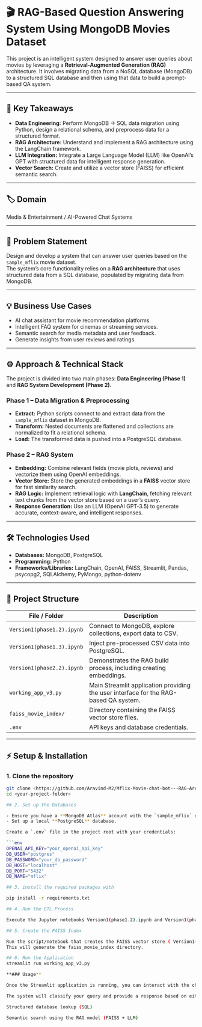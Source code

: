 # 🎬 RAG-Based Question Answering System Using MongoDB Movies Dataset  

This project is an intelligent system designed to answer user queries about movies by leveraging a **Retrieval-Augmented Generation (RAG)** architecture. It involves migrating data from a NoSQL database (MongoDB) to a structured SQL database and then using that data to build a prompt-based QA system.

---

## 🚀 Key Takeaways  

- **Data Engineering:** Perform MongoDB → SQL data migration using Python, design a relational schema, and preprocess data for a structured format.  
- **RAG Architecture:** Understand and implement a RAG architecture using the LangChain framework.  
- **LLM Integration:** Integrate a Large Language Model (LLM) like OpenAI’s GPT with structured data for intelligent response generation.  
- **Vector Search:** Create and utilize a vector store (FAISS) for efficient semantic search.  

---

## 🏷️ Domain  
Media & Entertainment / AI-Powered Chat Systems  

---

## 📝 Problem Statement  
Design and develop a system that can answer user queries based on the `sample_mflix` movie dataset.  
The system’s core functionality relies on a **RAG architecture** that uses structured data from a SQL database, populated by migrating data from MongoDB.

---

## 💡 Business Use Cases  

- AI chat assistant for movie recommendation platforms.  
- Intelligent FAQ system for cinemas or streaming services.  
- Semantic search for media metadata and user feedback.  
- Generate insights from user reviews and ratings.  

---

## ⚙️ Approach & Technical Stack  

The project is divided into two main phases: **Data Engineering (Phase 1)** and **RAG System Development (Phase 2).**

### Phase 1 – Data Migration & Preprocessing  
- **Extract:** Python scripts connect to and extract data from the `sample_mflix` dataset in MongoDB.  
- **Transform:** Nested documents are flattened and collections are normalized to fit a relational schema.  
- **Load:** The transformed data is pushed into a PostgreSQL database.  

### Phase 2 – RAG System  
- **Embedding:** Combine relevant fields (movie plots, reviews) and vectorize them using OpenAI embeddings.  
- **Vector Store:** Store the generated embeddings in a **FAISS** vector store for fast similarity search.  
- **RAG Logic:** Implement retrieval logic with **LangChain**, fetching relevant text chunks from the vector store based on a user’s query.  
- **Response Generation:** Use an LLM (OpenAI GPT-3.5) to generate accurate, context-aware, and intelligent responses.  

---

## 🛠️ Technologies Used  

- **Databases:** MongoDB, PostgreSQL  
- **Programming:** Python  
- **Frameworks/Libraries:** LangChain, OpenAI, FAISS, Streamlit, Pandas, psycopg2, SQLAlchemy, PyMongo, python-dotenv  

---

## 📂 Project Structure  

| File / Folder | Description |
|---------------|-------------|
| `Version1(phase1.2).ipynb` | Connect to MongoDB, explore collections, export data to CSV. |
| `Version1(phase1.3).ipynb` | Inject pre-processed CSV data into PostgreSQL. |
| `Version1(phase2.2).ipynb` | Demonstrates the RAG build process, including creating embeddings. |
| `working_app_v3.py` | Main Streamlit application providing the user interface for the RAG-based QA system. |
| `faiss_movie_index/` | Directory containing the FAISS vector store files. |
| `.env` | API keys and database credentials. |

---

## ⚡ Setup & Installation  

### 1. Clone the repository
```bash
git clone <https://github.com/Aravind-M2/Mflix-Movie-chat-bot---RAG-Architecture-.git>
cd <your-project-folder>

## 2. Set up the Databases

- Ensure you have a **MongoDB Atlas** account with the `sample_mflix` dataset loaded.  
- Set up a local **PostgreSQL** database.  

Create a `.env` file in the project root with your credentials:

```env
OPENAI_API_KEY="your_openai_api_key"
DB_USER="postgres"
DB_PASSWORD="your_db_password"
DB_HOST="localhost"
DB_PORT="5432"
DB_NAME="mflix"

## 3. install the required packages with

pip install -r requirements.txt

## 4. Run the ETL Process

Execute the Jupyter notebooks Version1(phase1.2).ipynb and Version1(phase1.3).ipynb in order to migrate the data from MongoDB to your PostgreSQL database.

## 5. Create the FAISS Index

Run the script/notebook that creates the FAISS vector store ( Version1(phase2.2).ipynb)
This will generate the faiss_movie_index directory.

## 6. Run the Application
streamlit run working_app_v3.py

**### Usage**

Once the Streamlit application is running, you can interact with the chat interface to ask questions about the movies in the dataset.

The system will classify your query and provide a response based on either:

Structured database lookup (SQL)

Semantic search using the RAG model (FAISS + LLM)
